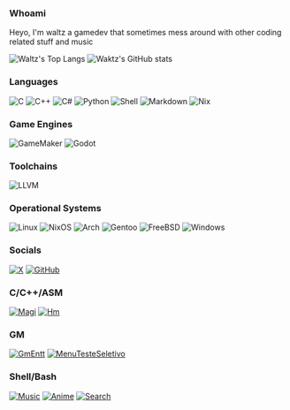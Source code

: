 ### Whoami
Heyo, I'm waltz a gamedev that sometimes mess around with other coding related stuff and music


![Waltz's Top Langs](https://github-readme-stats.vercel.app/api/top-langs/?username=wa1t5&theme=dark)
![Waktz's GitHub stats](https://github-readme-stats.vercel.app/api?username=wa1t5&show_icons=true&theme=dark)

### Languages
![C](https://img.shields.io/badge/C-00599C?style=for-the-badge&logo=c&logoColor=white)
![C++](https://img.shields.io/badge/C%2B%2B-00599C?style=for-the-badge&logo=c%2B%2B&logoColor=white)
![C#](https://img.shields.io/badge/C%23-239120?style=for-the-badge&logo=c-sharp&logoColor=white)
![Python](https://img.shields.io/badge/Python-3776AB?style=for-the-badge&logo=python&logoColor=white)
![Shell](https://img.shields.io/badge/Shell_Script-121011?style=for-the-badge&logo=gnu-bash&logoColor=white)
![Markdown](https://img.shields.io/badge/Markdown-000000?style=for-the-badge&logo=markdown&logoColor=white)
![Nix](https://img.shields.io/badge/Nix-229dc9?style=for-the-badge&logo=nixos&logoColor=white)

### Game Engines
![GameMaker](https://img.shields.io/badge/GameMaker-000000?style=for-the-badge&logo=gamemaker&logoColor=white)
![Godot](https://img.shields.io/badge/Godot-145afc?style=for-the-badge&logo=godotengine&logoColor=white)

### Toolchains
![LLVM](https://img.shields.io/badge/LLVM-276DC3?style=for-the-badge&logo=llvm&logoColor=white)

### Operational Systems
![Linux](https://img.shields.io/badge/Linux-FCC624?style=for-the-badge&logo=linux&logoColor=black)
![NixOS](https://img.shields.io/badge/NixOS-5277C3?style=for-the-badge&logo=nixos&logoColor=white)
![Arch](https://img.shields.io/badge/Arch_Linux-1793D1?style=for-the-badge&logo=arch-linux&logoColor=white)
![Gentoo](https://img.shields.io/badge/Gentoo-54487A?style=for-the-badge&logo=gentoo&logoColor=white)
![FreeBSD](https://img.shields.io/badge/freebsd-AB2B28?style=for-the-badge&logo=freebsd&logoColor=white)
![Windows](https://img.shields.io/badge/Windows-0078D6?style=for-the-badge&logo=windows&logoColor=white)

### Socials
[![X](https://img.shields.io/badge/x-000000?style=for-the-badge&logo=x&logoColor=white)](https://twitter.com/_Wa1t5)
[![GitHub](https://img.shields.io/badge/GitHub-100000?style=for-the-badge&logo=github&logoColor=white)](https://github.com/Wa1t5)

### C/C++/ASM 
[![Magi](https://github-readme-stats.vercel.app/api/pin/?username=wa1t5&repo=magi&theme=dark)](https://github.com/wa1t5/magi)
[![Hm](https://github-readme-stats.vercel.app/api/pin/?username=wa1t5&repo=hm&theme=dark)](https://github.com/wa1t5/hm)

### GM
[![GmEntt](https://github-readme-stats.vercel.app/api/pin/?username=wa1t5&repo=gmentt&theme=dark)](https://github.com/wa1t5/gmentt)
[![MenuTesteSeletivo](https://github-readme-stats.vercel.app/api/pin/?username=wa1t5&repo=menutesteseletivo&theme=dark)](https://github.com/wa1t5/menutesteseletivo)

### Shell/Bash 
[![Music](https://github-readme-stats.vercel.app/api/pin/?username=wa1t5&repo=music&theme=dark)](https://github.com/wa1t5/music)
[![Anime](https://github-readme-stats.vercel.app/api/pin/?username=wa1t5&repo=anime&theme=dark)](https://github.com/wa1t5/anime)
[![Search](https://github-readme-stats.vercel.app/api/pin/?username=wa1t5&repo=search&theme=dark)](https://github.com/wa1t5/search)

